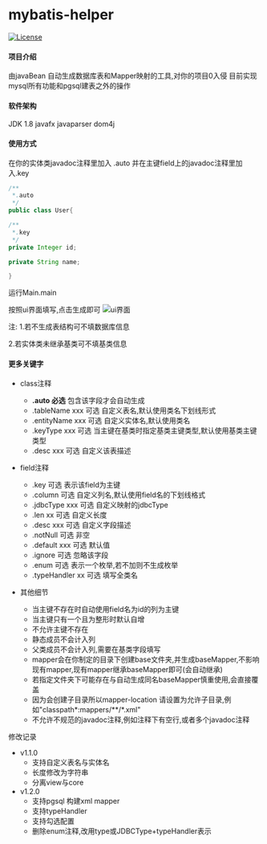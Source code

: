 # mybatis-helper

[![License](https://img.shields.io/badge/license-GPL-blue)](https://github.com/llongtao/mybatis-helper/blob/master/LICENSE)


#### 项目介绍

由javaBean 自动生成数据库表和Mapper映射的工具,对你的项目0入侵
目前实现 mysql所有功能和pgsql建表之外的操作

#### 软件架构

JDK 1.8
javafx
javaparser
dom4j


#### 使用方式

在你的实体类javadoc注释里加入 .auto 并在主键field上的javadoc注释里加入.key
```java
/**
 *.auto
 */
public class User{

/**
 *.key
 */
private Integer id;

private String name;

}
```


运行Main.main

按照ui界面填写,点击生成即可
![ui界面](https://gz.bcebos.com/v1/longtao/%E5%BE%AE%E4%BF%A1%E6%88%AA%E5%9B%BE_20200423151122.png)


注:
1.若不生成表结构可不填数据库信息

2.若实体类未继承基类可不填基类信息

#### 更多关键字
- class注释

  - **.auto 必选** 包含该字段才会自动生成
  - .tableName xxx 可选 自定义表名,默认使用类名下划线形式
  - .entityName xxx 可选 自定义实体名,默认使用类名
  - .keyType xxx 可选 当主键在基类时指定基类主键类型,默认使用基类主键类型
  - .desc xxx 可选 自定义该表描述

- field注释
  - .key 可选 表示该field为主键
  - .column 可选 自定义列名,默认使用field名的下划线格式
  - .jdbcType xxx 可选 自定义映射的jdbcType
  - .len xx 可选 自定义长度
  - .desc xxx 可选 自定义字段描述
  - .notNull 可选 非空
  - .default xxx 可选 默认值
  - .ignore 可选 忽略该字段
  - .enum 可选 表示一个枚举,若不加则不生成枚举
  - .typeHandler xx 可选 填写全类名

- 其他细节
  - 当主键不存在时自动使用field名为id的列为主键
  - 当主键只有一个且为整形时默认自增
  - 不允许主键不存在
  - 静态成员不会计入列
  - 父类成员不会计入列,需要在基类字段填写
  - mapper会在你制定的目录下创建base文件夹,并生成baseMapper,不影响现有mapper,现有mapper继承baseMapper即可(会自动继承)
  - 若指定文件夹下可能存在与自动生成同名baseMapper慎重使用,会直接覆盖
  - 因为会创建子目录所以mapper-location 请设置为允许子目录,例如"classpath\*:mappers/\*\*/\*.xml"
  - 不允许不规范的javadoc注释,例如注释下有空行,或者多个javadoc注释

修改记录
 - v1.1.0
   - 支持自定义表名与实体名
   - 长度修改为字符串
   - 分离view与core
 - v1.2.0
   - 支持pgsql 构建xml mapper
   - 支持typeHandler
   - 支持勾选配置
   - 删除enum注释,改用type或JDBCType+typeHandler表示


